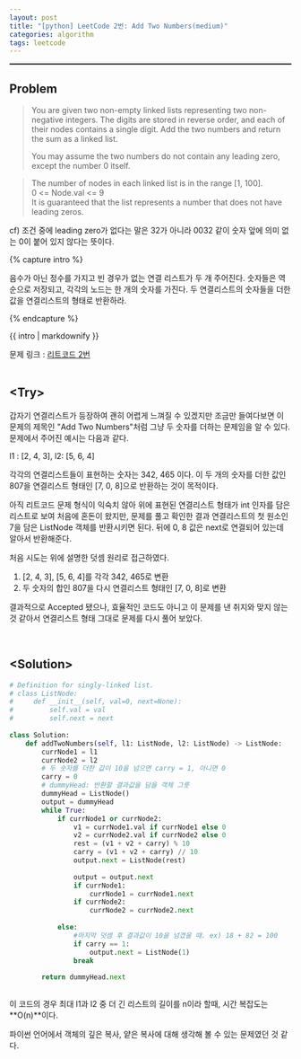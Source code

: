 ```yaml
---
layout: post
title: "[python] LeetCode 2번: Add Two Numbers(medium)"
categories: algorithm
tags: leetcode
---
```


<hr style="border:1px solid gray">

## Problem  
>You are given two non-empty linked lists representing two non-negative integers. The digits are stored in reverse order, and each of their nodes contains a single digit. Add the two numbers and return the sum as a linked list.
>
>You may assume the two numbers do not contain any leading zero, except the number 0 itself.

>The number of nodes in each linked list is in the range [1, 100].  
>0 <= Node.val <= 9  
>It is guaranteed that the list represents a number that does not have leading zeros.

cf) 조건 중에 leading zero가 없다는 말은 32가 아니라 0032 같이 숫자 앞에 의미 없는 0이 붙어 있지 않다는 뜻이다.   

{% capture intro %}

음수가 아닌 정수를 가지고 빈 경우가 없는 연결 리스트가 두 개 주어진다. 숫자들은 역순으로 저장되고, 각각의 노드는 한 개의 숫자를 가진다. 두 연결리스트의 숫자들을 더한 값을 연결리스트의 형태로 반환하라.

{% endcapture %}

<div class="notice">{{ intro | markdownify }}</div>

문제 링크 : [리트코드 2번](https://leetcode.com/problems/add-two-numbers/)  
<br/>

## <Try\>  
갑자기 연결리스트가 등장하여 괜히 어렵게 느껴질 수 있겠지만 조금만 들여다보면 이 문제의 제목인 "Add Two Numbers"처럼 그냥 두 숫자를 더하는 문제임을 알 수 있다. 문제에서 주어진 예시는 다음과 같다.

l1 : [2, 4, 3], l2: [5, 6, 4]  

각각의 연결리스트들이 표현하는 숫자는 342, 465 이다. 이 두 개의 숫자를 더한 값인 807을 연결리스트 형태인 [7, 0, 8]으로 반환하는 것이 목적이다.  

아직 리트코드 문제 형식이 익숙치 않아 위에 표현된 연결리스트 형태가 int 인자를 담은 리스트로 보여 처음에 혼돈이 왔지만, 문제를 풀고 확인한 결과 연결리스트의 첫 원소인 7을 담은 ListNode 객체를 반환시키면 된다. 뒤에 0, 8 값은 next로 연결되어 있는데 알아서 반환해준다.     


처음 시도는 위에 설명한 덧셈 원리로 접근하였다.  
1. [2, 4, 3], [5, 6, 4]를 각각 342, 465로 변환
1. 두 숫자의 합인 807을 다시 연결리스트 형태인 [7, 0, 8]로 변환

결과적으로 Accepted 됐으나, 효율적인 코드도 아니고 이 문제를 낸 취지와 맞지 않는 것 같아서 연결리스트 형태 그대로 문제를 다시 풀어 보았다.

  
<br/>


## <Solution\>  


```python
# Definition for singly-linked list.
# class ListNode:
#     def __init__(self, val=0, next=None):
#         self.val = val
#         self.next = next
        
class Solution:
    def addTwoNumbers(self, l1: ListNode, l2: ListNode) -> ListNode:
        currNode1 = l1
        currNode2 = l2
        # 두 숫자를 더한 값이 10을 넘으면 carry = 1, 아니면 0
        carry = 0
        # dummyHead: 반환할 결과값을 담을 객체 그릇
        dummyHead = ListNode()
        output = dummyHead
        while True:
            if currNode1 or currNode2:
                v1 = currNode1.val if currNode1 else 0
                v2 = currNode2.val if currNode2 else 0
                rest = (v1 + v2 + carry) % 10
                carry = (v1 + v2 + carry) // 10
                output.next = ListNode(rest)
                
                output = output.next
                if currNode1:
                    currNode1 = currNode1.next
                if currNode2:
                    currNode2 = currNode2.next
                
            else:
                #마지막 덧셈 후 결과값이 10을 넘겼을 때. ex) 18 + 82 = 100
                if carry == 1:
                    output.next = ListNode(1)
                break
        
        return dummyHead.next
                
```

이 코드의 경우 최대 l1과 l2 중 더 긴 리스트의 길이를 n이라 할때, 시간 복잡도는 **O(n)**이다.

파이썬 언어에서 객체의 깊은 복사, 얕은 복사에 대해 생각해 볼 수 있는 문제였던 것 같다.
